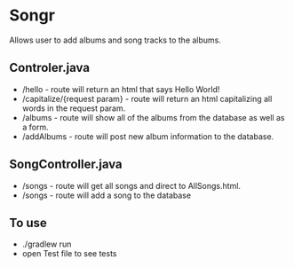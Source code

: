 # Songr
Allows user to add albums and song tracks to the albums.

## Controler.java
* /hello - route will return an html that says Hello World!
* /capitalize/{request param} - route will return an html capitalizing all words in the request param.
* /albums - route will show all of the albums from the database as well as a form.
* /addAlbums - route will post new album information to the database.

## SongController.java
* /songs - route will get all songs and direct to AllSongs.html.
* /songs - route will add a song to the database

## To use
* ./gradlew run
* open Test file to see tests
